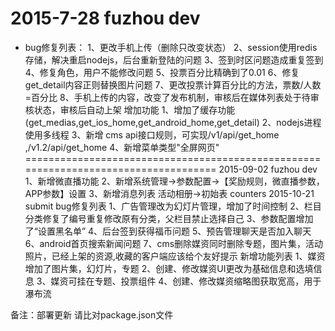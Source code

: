 # 2015-7-28 fuzhou dev
- bug修复列表：
1、更改手机上传（删除只改变状态）
2、session使用redis存储，解决重启nodejs，后台重新登陆的问题
3、签到时区问题造成重复签到
4、修复角色，用户不能修改问题
5、投票百分比精确到了0.01
6、修复get_detail内容正则替换图片问题
7、更改投票计算百分比的方法，票数/人数=百分比
8、手机上传的内容，改变了发布机制，审核后在媒体列表处于待审核状态，审核后自动上架
增加功能
1、增加了缓存功能 (get_medias,get_ios_home,get_android_home,get_detail)
2、nodejs进程使用多线程
3、新增 cms api接口规则，可实现/v1/api/get_home ,/v1.2/api/get_home
4、新增菜单类型"全屏网页"
====================================================================================
2015-09-02 fuzhou dev
1、新增微直播功能
2、新增系统管理->参数配置->【奖励规则，微直播参数，APP参数】设置
3、新增消息列表
活动相册->初始表 counters
2015-10-21 submit
bug修复列表
1、广告管理改为幻灯片管理，增加了时间控制
2、栏目分类修复了编号重复修改原有分类，父栏目禁止选择自己
3、参数配置增加了“设置黑名单”
4、后台签到获得福币问题
5、预告管理聊天是否加入聊天
6、android首页搜索新闻问题
7、cms删除媒资同时删除专题，图片集，活动照片，已经上架的资源,收藏的客户端应该给个友好提示
新增功能列表
1、媒资增加了图片集，幻灯片，专题
2、创建、修改媒资UI更改为基础信息和选填信息
3、媒资可挂在专题、投票组件
4、创建、修改媒资缩略图获取宽高，用于瀑布流

备注：部署更新 请比对package.json文件
